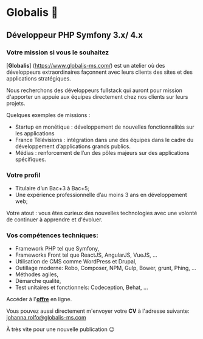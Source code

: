 # Globalis 🐘
## Développeur PHP Symfony 3.x/ 4.x

### Votre mission si vous le souhaitez 

[**Globalis**] (https://www.globalis-ms.com/) est un atelier où des développeurs extraordinaires façonnent avec leurs clients des sites et des applications stratégiques.

Nous recherchons des développeurs fullstack qui auront pour mission d'apporter un appuie aux équipes directement chez nos clients sur leurs projets.

Quelques exemples de missions :

- Startup en monétique : développement de nouvelles fonctionnalités sur les applications
- France Télévisions : intégration dans une des équipes dans le cadre du développement d’applications grands publics.
- Médias : renforcement de l’un des pôles majeurs sur des applications spécifiques.

### Votre profil

- Titulaire d’un Bac+3 à Bac+5; 
- Une expérience professionnelle d’au moins 3 ans en développement web;


Votre atout : vous êtes curieux des nouvelles technologies avec une volonté de continuer à apprendre et d'évoluer. 

### Vos compétences techniques:
 
- Framework PHP tel que Symfony,
- Frameworks Front tel que ReactJS, AngularJS, VueJS, …
- Utilisation de CMS comme WordPress et Drupal,
- Outillage moderne: Robo, Composer, NPM, Gulp, Bower, grunt, Phing, …
- Méthodes agiles,
- Démarche qualité,
- Test unitaires et fonctionnels: Codeception, Behat, …

Accéder à l'[**offre**](https://www.globalis-ms.com/jobs/offres-emploi-stage-mission/freelance-developpeur-symfony/ "C'est parti") en ligne.

Vous pouvez aussi directement m'envoyer votre **CV** à l'adresse suivante: <johanna.rolfo@globalis-ms.com>

À très vite pour une nouvelle publication 😉